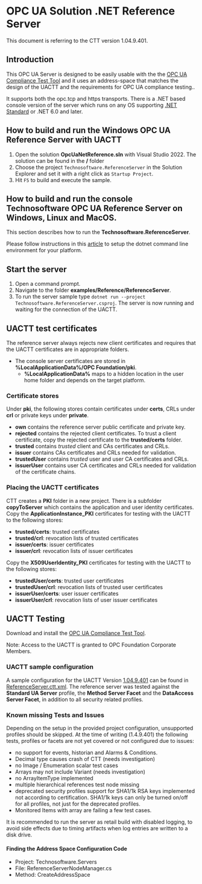 # OPC UA Solution .NET Reference Server

This document is referring to the CTT version 1.04.9.401.

## Introduction
This OPC UA Server is designed to be easily usable with the the [OPC UA Compliance Test Tool](https://opcfoundation.org/developer-tools/certification-test-tools/opc-ua-compliance-test-tool-uactt/) and it uses an address-space that matches the design of the UACTT and the requirements for OPC UA compliance testing.. 

It supports both the opc.tcp and https transports. There is a .NET based console version of the server which runs on any OS supporting [.NET Standard](https://docs.microsoft.com/en-us/dotnet/articles/standard) or .NET 6.0 and later.

## How to build and run the Windows OPC UA Reference Server with UACTT
1. Open the solution **OpcUaNetReference.sln** with Visual Studio 2022. The solution can be found in the **/** folder
2. Choose the project `Technosoftware.ReferenceServer` in the Solution Explorer and set it with a right click as `Startup Project`.
3. Hit `F5` to build and execute the sample.

## How to build and run the console Technosoftware OPC UA Reference Server on Windows, Linux and MacOS.
This section describes how to run the **Technosoftware.ReferenceServer**.

Please follow instructions in this [article](https://aka.ms/dotnetcoregs) to setup the dotnet command line environment for your platform. 

## Start the server 
1. Open a command prompt.
2. Navigate to the folder **examples/Reference/ReferenceServer**.
3. To run the server sample type `dotnet run --project Technosoftware.ReferenceServer.csproj`. The server is now running and waiting for the connection of the UACTT. 

## UACTT test certificates
The reference server always rejects new client certificates and requires that the UACTT certificates are in appropriate folders. 
- The console server certificates are stored in **%LocalApplicationData%/OPC Foundation/pki**.
    - **%LocalApplicationData%** maps to a hidden location in the user home folder and depends on the target platform.

### Certificate stores
Under **pki**, the following stores contain certificates under **certs**, CRLs under **crl** or private keys under **private**.
- **own** contains the reference server public certificate and private key.
- **rejected** contains the rejected client certificates. To trust a client certificate, copy the rejected certificate to the **trusted/certs** folder.
- **trusted** contains *trusted* client and CAs certificates and CRLs.
- **issuer** contains CAs certificates and CRLs needed for validation.
- **trustedUser** contains *trusted* user and user CA certificates and CRLs.
- **issuerUser** contains user CA certificates and CRLs needed for validation of the certificate chains.

### Placing the UACTT certificates
CTT creates a **PKI** folder in a new project. There is a subfolder **copyToServer** which contains the application and user identity certificates.
Copy the **ApplicationInstance_PKI** certificates for testing with the UACTT to the following stores:
- **trusted/certs**: trusted certificates
- **trusted/crl**: revocation lists of trusted certificates
- **issuer/certs**: issuer certificates
- **issuer/crl**: revocation lists of issuer certificates

Copy the **X509UserIdentity_PKI** certificates for testing with the UACTT to the following stores:
- **trustedUser/certs**: trusted user certificates
- **trustedUser/crl**: revocation lists of trusted user certificates
- **issuerUser/certs**: user issuer certificates
- **issuerUser/crl**: revocation lists of user issuer certificates

## UACTT Testing
Download and install the [OPC UA Compliance Test Tool](https://opcfoundation.org/developer-tools/certification-test-tools/opc-ua-compliance-test-tool-uactt/). 

Note: Access to the UACTT is granted to OPC Foundation Corporate Members.

### UACTT sample configuration
A sample configuration for the UACTT Version [1.04.9.401](https://opcfoundation.org/developer-tools/certification-test-tools/opc-ua-compliance-test-tool-uactt/) can be found in [ReferenceServer.ctt.xml](../Compliance/ReferenceServer/ReferenceServer.ctt.xml). The reference server was tested against the **Standard UA Server** profile, the **Method Server Facet** and the **DataAccess Server Facet**, in addition to all security related profiles.

### Known missing Tests and Issues ###

Depending on the setup in the provided project configuration, unsupported profiles should be skipped. At the time of writing (1.4.9.401) the following tests, profiles or facets are not yet covered or not configured due to issues:
- no support for events, historian and Alarms & Conditions. 
- Decimal type causes crash of CTT (needs investigation)
- no Image / Enumeration scalar test cases
- Arrays may not include Variant (needs investigation)
- no ArrayItemType implemented
- multiple hierarchical references test node missing
- deprecated security profiles support for SHA1/1k RSA keys implemented not according to certification. SHA1/1k keys can only be turned on/off for all profiles, not just for the deprecated profiles.
- Monitored Items with array are failing a few test cases.
 
It is recommended to run the server as retail build with disabled logging, to avoid side effects due to timing artifacts when log entries are written to a disk drive. 

#### Finding the Address Space Configuration Code
- Project: Technosoftware.Servers
- File: ReferenceServerNodeManager.cs
- Method: CreateAddressSpace


